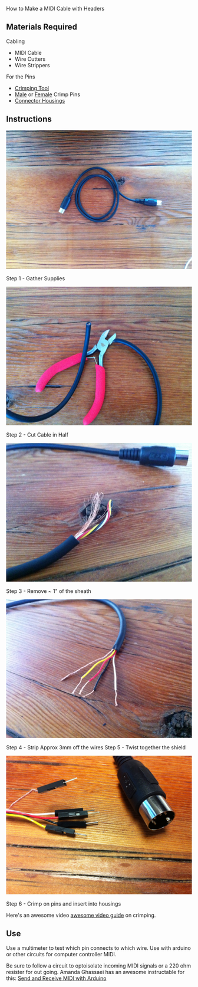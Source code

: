 How to Make a MIDI Cable with Headers

## Materials Required

Cabling

* MIDI Cable
* Wire Cutters
* Wire Strippers

For the Pins

* [Crimping Tool](http://www.pololu.com/catalog/product/1928)
* [Male](http://www.pololu.com/catalog/product/1931) or [Female](http://www.pololu.com/catalog/product/1930) Crimp Pins
* [Connector Housings](http://www.pololu.com/catalog/product/1900)

## Instructions

![MIDI Cable](midi_cable.jpg)

Step 1 - Gather Supplies

![Cut MIDI Cable](cut_midi_cable.jpg)

Step 2 - Cut Cable in Half

![Strip Sheath](strip_sheath_02.jpg)

Step 3 - Remove ~ 1" of the sheath

![Strip Wires](strip_wires.jpg)

Step 4 - Strip Approx 3mm off the wires
Step 5 - Twist together the shield

![Add Pins](add_pins.jpg)

Step 6 - Crimp on pins and insert into housings

Here's an awesome video [awesome video guide](https://www.youtube.com/watch?v=GkbOJSvhCgU) on crimping.

## Use

Use a multimeter to test which pin connects to which wire.
Use with arduino or other circuits for computer controller MIDI.

Be sure to follow a circuit to optoisolate incoming MIDI signals or a 220 ohm resister for out going.
Amanda Ghassaei has an awesome instructable for this: [Send and Receive MIDI with Arduino](http://www.instructables.com/id/Send-and-Receive-MIDI-with-Arduino/)


